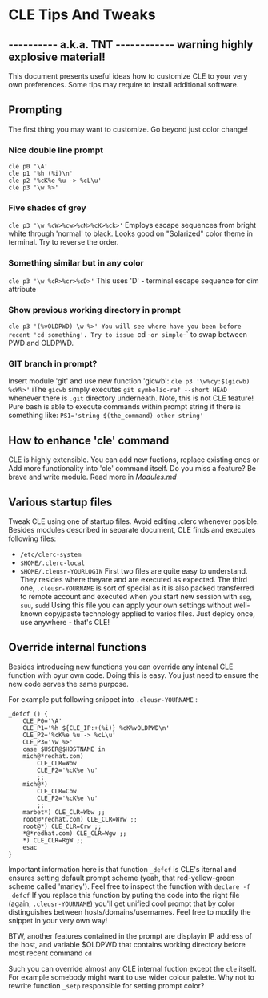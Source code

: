 
#        CLE Tips And Tweaks
  ---------- a.k.a. TNT ------------
  warning highly explosive material!
  ----------------------------------

This document presents useful ideas how to customize CLE to your very own
preferences. Some tips may require to install additional software.


## Prompting
The first thing you may want to customize. Go beyond just color change!

### Nice double line prompt
```
cle p0 '\A'
cle p1 '%h (%i)\n'
cle p2 '%cK%e %u -> %cL\u'
cle p3 '\w %>'
```

### Five shades of grey
`cle p3 '\w %cW>%cw>%cN>%cK>%ck>'`
Employs escape sequences from bright white through 'normal' to black. Looks
good on "Solarized" color theme in terminal. Try to reverse the order.

### Something similar but in any color
`cle p3 '\w %cR>%cr>%cD>'`
This uses 'D' - terminal escape sequence for dim attribute

### Show previous working directory in prompt
`cle p3 '(%vOLDPWD) \w %>'
You will see where have you been before recent 'cd something'. Try to
issue `cd -` or simple `-` to swap between PWD and OLDPWD.

### GIT branch in prompt?
Insert module 'git' and use new function 'gicwb':
`cle p3 '\w%cy:$(gicwb) %cW%>'`
iThe `gicwb` simply executes `git symbolic-ref --short HEAD` whenever there
is `.git` directory underneath. Note, this is not CLE feature! Pure bash is
able to execute commands within prompt string if there is something like:
`PS1='string $(the_command) other string'`


## How to enhance 'cle' command
CLE is highly extensible. You can add new fuctions, replace existing ones or
Add more functionality into 'cle' command itself. Do you miss a feature? Be
brave and write module. Read more in _Modules.md_


## Various startup files
Tweak CLE using one of startup files. Avoid editing .clerc whenever posible.
Besides modules described in separate document, CLE finds and executes
following files:
- `/etc/clerc-system`
- `$HOME/.clerc-local`
- `$HOME/.cleusr-YOURLOGIN`
First two files are quite easy to understand. They resides where theyare and
are executed as expected. The third one, `.cleusr-YOURNAME` is sort of special
as it is also packed transferred to remote account and executed when you start
new session with `ssg`, `suu`, `sudd` Using this file you can apply your own
settings without well-known copy/paste technology applied to varios files.
Just deploy once, use anywhere - that's CLE!


## Override internal functions
Besides introducing new functions you can override any intenal CLE function
with oyur own code. Doing this is easy. You just need to ensure the new code
serves the same purpose. 

For example put following snippet into `.cleusr-YOURNAME` :

```
_defcf () {
	CLE_P0='\A'
	CLE_P1='%h ${CLE_IP:+(%i)} %cK%vOLDPWD\n'
	CLE_P2='%cK%e %u -> %cL\u'
	CLE_P3='\w %>'
	case $USER@$HOSTNAME in
	mich@*redhat.com)
		CLE_CLR=Wbw
		CLE_P2='%cK%e \u'
		;;
	mich@*)
		CLE_CLR=Cbw
		CLE_P2='%cK%e \u'
		;;
	marbet*) CLE_CLR=Wbw ;;
	root@*redhat.com) CLE_CLR=Wrw ;;
	root@*) CLE_CLR=Crw ;;
	*@*redhat.com) CLE_CLR=Wgw ;;
	*) CLE_CLR=RgW ;;
	esac
}
```
Important information here is that function `_defcf` is CLE's iternal and
ensures setting default prompt scheme (yeah, that red-yellow-green scheme
called 'marley'). Feel free to inspect the function with `declare -f _defcf`
If you replace this function by puting the code into the right file (again,
`.cleusr-YOURNAME`) you'll get unified cool prompt that by color distinguishes
between hosts/domains/usernames. Feel free to modify the snippet in your very
own way!

BTW, another features contained in the prompt are displayin IP address of the
host, and variable $OLDPWD that contains working directory before most recent
command `cd`

Such you can override almost any CLE internal fuction except the `cle` itself.
For example somebody might want to use wider colour palette. Why not to rewrite
function `_setp` responsible for setting prompt color? 

